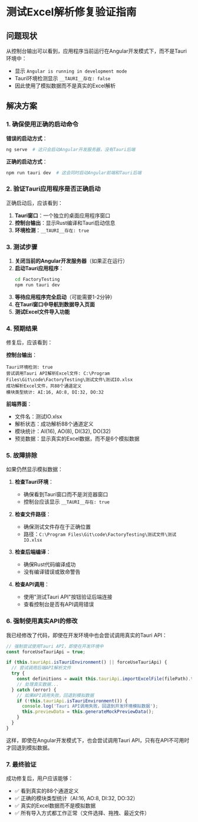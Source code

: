 # 测试Excel解析修复验证指南

## 问题现状

从控制台输出可以看到，应用程序当前运行在Angular开发模式下，而不是Tauri环境中：
- 显示 `Angular is running in development mode`
- Tauri环境检测显示 `__TAURI__存在: false`
- 因此使用了模拟数据而不是真实的Excel解析

## 解决方案

### 1. 确保使用正确的启动命令

**错误的启动方式**：
```bash
ng serve  # 这只会启动Angular开发服务器，没有Tauri后端
```

**正确的启动方式**：
```bash
npm run tauri dev  # 这会同时启动Angular前端和Tauri后端
```

### 2. 验证Tauri应用程序是否正确启动

正确启动后，应该看到：
1. **Tauri窗口**：一个独立的桌面应用程序窗口
2. **控制台输出**：显示Rust编译和Tauri启动信息
3. **环境检测**：`__TAURI__存在: true`

### 3. 测试步骤

1. **关闭当前的Angular开发服务器**（如果正在运行）
2. **启动Tauri应用程序**：
   ```bash
   cd FactoryTesting
   npm run tauri dev
   ```
3. **等待应用程序完全启动**（可能需要1-2分钟）
4. **在Tauri窗口中导航到数据导入页面**
5. **测试Excel文件导入功能**

### 4. 预期结果

修复后，应该看到：

**控制台输出**：
```
Tauri环境检测: true
尝试调用Tauri API解析Excel文件: C:\Program Files\Git\code\FactoryTesting\测试文件\测试IO.xlsx
成功解析Excel文件，共88个通道定义
模块类型统计: AI:16, AO:8, DI:32, DO:32
```

**前端界面**：
- 文件名：测试IO.xlsx
- 解析状态：成功解析88个通道定义
- 模块统计：AI(16), AO(8), DI(32), DO(32)
- 预览数据：显示真实的Excel数据，而不是6个模拟数据

### 5. 故障排除

如果仍然显示模拟数据：

1. **检查Tauri环境**：
   - 确保看到Tauri窗口而不是浏览器窗口
   - 控制台应该显示 `__TAURI__存在: true`

2. **检查文件路径**：
   - 确保测试文件存在于正确位置
   - 路径：`C:\Program Files\Git\code\FactoryTesting\测试文件\测试IO.xlsx`

3. **检查后端编译**：
   - 确保Rust代码编译成功
   - 没有编译错误或致命警告

4. **检查API调用**：
   - 使用"测试Tauri API"按钮验证后端连接
   - 查看控制台是否有API调用错误

### 6. 强制使用真实API的修改

我已经修改了代码，即使在开发环境中也会尝试调用真实的Tauri API：

```typescript
// 强制尝试使用Tauri API，即使在开发环境中
const forceUseTauriApi = true;

if (this.tauriApi.isTauriEnvironment() || forceUseTauriApi) {
  // 尝试调用后端API解析文件
  try {
    const definitions = await this.tauriApi.importExcelFile(filePath).toPromise();
    // 处理真实数据...
  } catch (error) {
    // 如果API调用失败，回退到模拟数据
    if (!this.tauriApi.isTauriEnvironment()) {
      console.log('Tauri API调用失败，回退到开发环境模拟数据');
      this.previewData = this.generateMockPreviewData();
    }
  }
}
```

这样，即使在Angular开发模式下，也会尝试调用Tauri API，只有在API不可用时才回退到模拟数据。

### 7. 最终验证

成功修复后，用户应该能够：
- ✅ 看到真实的88个通道定义
- ✅ 正确的模块类型统计（AI:16, AO:8, DI:32, DO:32）
- ✅ 真实的Excel数据而不是模拟数据
- ✅ 所有导入方式都工作正常（文件选择、拖拽、最近文件） 